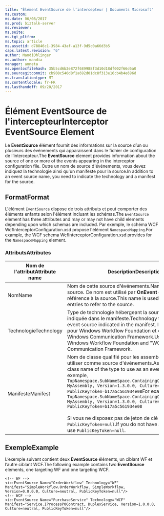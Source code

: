 ```yaml
---
title: "Élément EventSource de l’intercepteur | Documents Microsoft"
ms.custom: 
ms.date: 06/08/2017
ms.prod: biztalk-server
ms.reviewer: 
ms.suite: 
ms.tgt_pltfrm: 
ms.topic: article
ms.assetid: d78846c1-3984-43af-a13f-9d5c0a66d3b5
caps.latest.revision: "6"
author: MandiOhlinger
ms.author: mandia
manager: anneta
ms.openlocfilehash: 35b5cd6b2e872f689988f3d10d18df002f66d6a0
ms.sourcegitcommit: cb908c540d8f1a692d01dc8f313e16cb4b4e696d
ms.translationtype: MT
ms.contentlocale: fr-FR
ms.lasthandoff: 09/20/2017
---
```

# <a name="interceptor-eventsource-element"></a><span data-ttu-id="11c25-102">Élément EventSource de l'intercepteur</span><span class="sxs-lookup"><span data-stu-id="11c25-102">Interceptor EventSource Element</span></span>
<span data-ttu-id="11c25-103">Le **EventSource** élément fournit des informations sur la source d’un ou plusieurs des événements qui apparaissent dans le fichier de configuration de l’intercepteur.</span><span class="sxs-lookup"><span data-stu-id="11c25-103">The **EventSource** element provides information about the source of one or more of the events appearing in the interceptor configuration file.</span></span> <span data-ttu-id="11c25-104">Outre un nom de source d'événements, vous devez indiquez la technologie ainsi qu'un manifeste pour la source.</span><span class="sxs-lookup"><span data-stu-id="11c25-104">In addition to an event source name, you need to indicate the technology and a manifest for the source.</span></span>  
  
## <a name="format"></a><span data-ttu-id="11c25-105">Format</span><span class="sxs-lookup"><span data-stu-id="11c25-105">Format</span></span>  
 <span data-ttu-id="11c25-106">L'élément `EventSource` dispose de trois attributs et peut comporter des éléments enfants selon l'élément incluant les schémas.</span><span class="sxs-lookup"><span data-stu-id="11c25-106">The `EventSource` element has three attributes and may or may not have child elements depending upon which schemas are included.</span></span> <span data-ttu-id="11c25-107">Par exemple, le schéma WCF WcfInterceptorConfiguration.xsd propose l'élément `NamespaceMapping`.</span><span class="sxs-lookup"><span data-stu-id="11c25-107">For example, the WCF schema WcfInterceptorConfiguration.xsd provides for the `NamespaceMapping` element.</span></span>  
  
### <a name="attributes"></a><span data-ttu-id="11c25-108">Attributs</span><span class="sxs-lookup"><span data-stu-id="11c25-108">Attributes</span></span>  
  
|<span data-ttu-id="11c25-109">Nom de l'attribut</span><span class="sxs-lookup"><span data-stu-id="11c25-109">Attribute name</span></span>|<span data-ttu-id="11c25-110"> Description</span><span class="sxs-lookup"><span data-stu-id="11c25-110">Description</span></span>|  
|--------------------|-----------------|  
|<span data-ttu-id="11c25-111">Nom</span><span class="sxs-lookup"><span data-stu-id="11c25-111">Name</span></span>|<span data-ttu-id="11c25-112">Nom de cette source d'événements.</span><span class="sxs-lookup"><span data-stu-id="11c25-112">Name for this event source.</span></span> <span data-ttu-id="11c25-113">Ce nom est utilisé par **OnEvent** entrées pour faire référence à la source.</span><span class="sxs-lookup"><span data-stu-id="11c25-113">This name is used by **OnEvent** entries to refer to the source.</span></span>|  
|<span data-ttu-id="11c25-114">Technologie</span><span class="sxs-lookup"><span data-stu-id="11c25-114">Technology</span></span>|<span data-ttu-id="11c25-115">Type de technologie hébergeant la source d'événements indiquée dans le manifeste.</span><span class="sxs-lookup"><span data-stu-id="11c25-115">Technology type hosting the event source indicated in the manifest.</span></span> <span data-ttu-id="11c25-116">Indiquez « WF » pour Windows Workflow Foundation et « WCF » pour Windows Communication Framework.</span><span class="sxs-lookup"><span data-stu-id="11c25-116">Use "WF" for Windows Workflow Foundation and "WCF" for Windows Communication Framework.</span></span>|  
|<span data-ttu-id="11c25-117">Manifeste</span><span class="sxs-lookup"><span data-stu-id="11c25-117">Manifest</span></span>|<span data-ttu-id="11c25-118">Nom de classe qualifié pour les assemblys du type à utiliser comme source d'événements.</span><span class="sxs-lookup"><span data-stu-id="11c25-118">Assembly-qualified class name of the type to use as an event source.</span></span> <span data-ttu-id="11c25-119">Par exemple, `TopNamespace.SubNameSpace.ContainingClass+NestedClass, MyAssembly, Version=1.3.0.0, Culture=neutral, PublicKeyToken=b17a5c561934e08`</span><span class="sxs-lookup"><span data-stu-id="11c25-119">For example, `TopNamespace.SubNameSpace.ContainingClass+NestedClass, MyAssembly, Version=1.3.0.0, Culture=neutral, PublicKeyToken=b17a5c561934e08`</span></span><br /><br /> <span data-ttu-id="11c25-120">Si vous ne disposez pas de jeton de clé publique, utilisez `PublicKeyToken=null`.</span><span class="sxs-lookup"><span data-stu-id="11c25-120">If you do not have a public key token, use `PublicKeyToken=null`.</span></span>|  
  
## <a name="example"></a><span data-ttu-id="11c25-121">Exemple</span><span class="sxs-lookup"><span data-stu-id="11c25-121">Example</span></span>  
 <span data-ttu-id="11c25-122">L’exemple suivant contient deux **EventSource** éléments, un ciblant WF et l’autre ciblant WCF.</span><span class="sxs-lookup"><span data-stu-id="11c25-122">The following example contains two **EventSource** elements, one targeting WF and one targeting WCF.</span></span>  
  
```  
<!-- WF -->  
<ic:EventSource Name="OrderWorkflow" Technology="WF" Manifest="SimpleWorkflow.OrderWorkflow, SimpleWorkflow, Version=0.0.0.0, Culture=neutral, PublicKeyToken=null"/>  
<!-- WCF -->  
<ic:EventSource Name="PurchaseService" Technology="WCF" Manifest="Service.IProcessPOContract, DuplexService, Version=1.0.0.0, Culture=neutral, PublicKeyToken=null"/>  
```